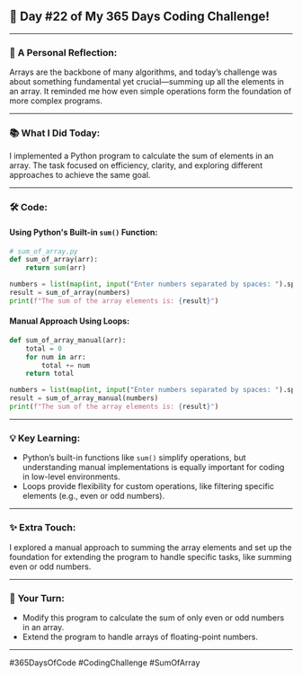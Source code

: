 ## 🎯 Day #22 of My 365 Days Coding Challenge!  

---

### 💭 **A Personal Reflection:**  
Arrays are the backbone of many algorithms, and today’s challenge was about something fundamental yet crucial—summing up all the elements in an array. It reminded me how even simple operations form the foundation of more complex programs.  

---

### 📚 **What I Did Today:**  
I implemented a Python program to calculate the sum of elements in an array. The task focused on efficiency, clarity, and exploring different approaches to achieve the same goal.  

---

### 🛠️ **Code:**  

#### Using Python's Built-in `sum()` Function:  
```python
# sum_of_array.py
def sum_of_array(arr):
    return sum(arr)

numbers = list(map(int, input("Enter numbers separated by spaces: ").split()))
result = sum_of_array(numbers)
print(f"The sum of the array elements is: {result}")
```

#### Manual Approach Using Loops:  
```python
def sum_of_array_manual(arr):
    total = 0
    for num in arr:
        total += num
    return total

numbers = list(map(int, input("Enter numbers separated by spaces: ").split()))
result = sum_of_array_manual(numbers)
print(f"The sum of the array elements is: {result}")
```

---

### 💡 **Key Learning:**  
- Python’s built-in functions like `sum()` simplify operations, but understanding manual implementations is equally important for coding in low-level environments.  
- Loops provide flexibility for custom operations, like filtering specific elements (e.g., even or odd numbers).  

---

### ✨ **Extra Touch:**  
I explored a manual approach to summing the array elements and set up the foundation for extending the program to handle specific tasks, like summing even or odd numbers.

---

### 🚀 **Your Turn:**  
- Modify this program to calculate the sum of only even or odd numbers in an array.  
- Extend the program to handle arrays of floating-point numbers.  

---

#365DaysOfCode #CodingChallenge #SumOfArray  